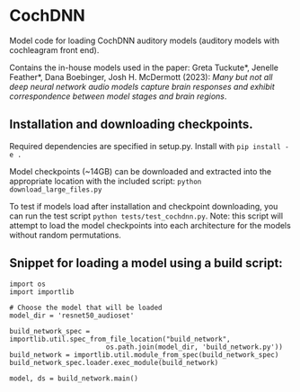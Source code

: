 # CochDNN
Model code for loading CochDNN auditory models (auditory models with cochleagram front end). 

Contains the in-house models used in the paper:
Greta Tuckute*, Jenelle Feather*, Dana Boebinger, Josh H. McDermott (2023): _Many but not all deep neural network audio models capture brain responses and exhibit correspondence between model stages and brain regions_.

## Installation and downloading checkpoints. 
Required dependencies are specified in setup.py. Install with `pip install -e .`

Model checkpoints (~14GB) can be downloaded and extracted into the appropriate location with the included script: 
`python download_large_files.py`

To test if models load after installation and checkpoint downloading, you can run the test script `python tests/test_cochdnn.py`. Note: this script will attempt to load the model checkpoints into each architecture for the models without random permutations.

## Snippet for loading a model using a build script: 
```
import os
import importlib

# Choose the model that will be loaded
model_dir = 'resnet50_audioset'

build_network_spec = importlib.util.spec_from_file_location("build_network",
                        os.path.join(model_dir, 'build_network.py'))
build_network = importlib.util.module_from_spec(build_network_spec)
build_network_spec.loader.exec_module(build_network)

model, ds = build_network.main()
```

